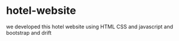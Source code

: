 # hotel-website
we developed this  hotel   website using HTML CSS and javascript and bootstrap and drift

